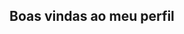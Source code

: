 ## Boas vindas ao meu perfil

<!--
**meu nome e Julia Santos

- Estou estudando no Alura
- Estou me desenvolvendo na linguagem JavaScript
- Utilizo esse espaço para minha organização e compartilhamento dos meu projetos desenvolvidos

## Voce pode entrar em contatao comigo

00001096291204sp@al.educacao.sp.gov.br
